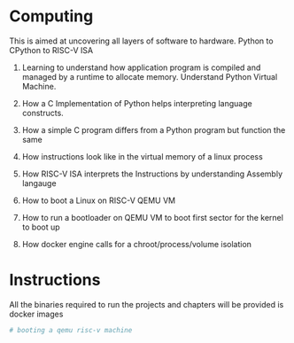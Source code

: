 # Computing


This is aimed at uncovering all layers of software to hardware. Python to CPython to RISC-V ISA


1. Learning to understand how application program is compiled and managed by a runtime to allocate memory. Understand Python Virtual Machine. 

2. How a C Implementation of Python helps interpreting language constructs.

3. How a simple C program differs from a Python program but function the same

4. How instructions look like in the virtual memory of a linux process

5. How RISC-V ISA interprets the Instructions by understanding Assembly langauge

6. How to boot a Linux on RISC-V QEMU VM

7. How to run a bootloader on QEMU VM to boot first sector for the kernel to boot up

8. How docker engine calls for a chroot/process/volume isolation



# Instructions


All the binaries required to run the projects and chapters will be provided is docker images


```bash
# booting a qemu risc-v machine
```